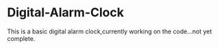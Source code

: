 # Digital-Alarm-Clock
This is a basic digital alarm clock,currently working on the code...not yet complete.
